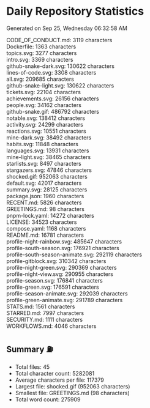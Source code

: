 # Daily Repository Statistics
Generated on Sep 25, Wednesday 06:32:58 AM  

CODE_OF_CONDUCT.md: 3119 characters  
Dockerfile: 1363 characters  
topics.svg: 3277 characters  
intro.svg: 3369 characters  
github-snake-dark.svg: 130622 characters  
lines-of-code.svg: 3308 characters  
all.svg: 209685 characters  
github-snake-light.svg: 130622 characters  
tickets.svg: 22104 characters  
achievements.svg: 26156 characters  
people.svg: 34162 characters  
github-snake.gif: 486792 characters  
notable.svg: 138412 characters  
activity.svg: 24299 characters  
reactions.svg: 10551 characters  
mine-dark.svg: 38492 characters  
habits.svg: 11848 characters  
languages.svg: 13931 characters  
mine-light.svg: 38465 characters  
starlists.svg: 8497 characters  
stargazers.svg: 47846 characters  
shocked.gif: 952063 characters  
default.svg: 42017 characters  
summary.svg: 28125 characters  
package.json: 1960 characters  
RECENT.md: 5826 characters  
GREETINGS.md: 98 characters  
pnpm-lock.yaml: 14272 characters  
LICENSE: 34523 characters  
compose.yaml: 1168 characters  
README.md: 16781 characters  
profile-night-rainbow.svg: 485647 characters  
profile-south-season.svg: 176921 characters  
profile-south-season-animate.svg: 292119 characters  
profile-gitblock.svg: 310342 characters  
profile-night-green.svg: 290369 characters  
profile-night-view.svg: 290955 characters  
profile-season.svg: 176841 characters  
profile-green.svg: 176591 characters  
profile-season-animate.svg: 292039 characters  
profile-green-animate.svg: 291789 characters  
STATS.md: 1561 characters  
STARRED.md: 7997 characters  
SECURITY.md: 1111 characters  
WORKFLOWS.md: 4046 characters  

## Summary ⛽  
- Total files: 45  
- Total character count: 5282081  
- Average characters per file: 117379  
- Largest file: shocked.gif (952063 characters)  
- Smallest file: GREETINGS.md (98 characters)  
- Total word count: 275909  
